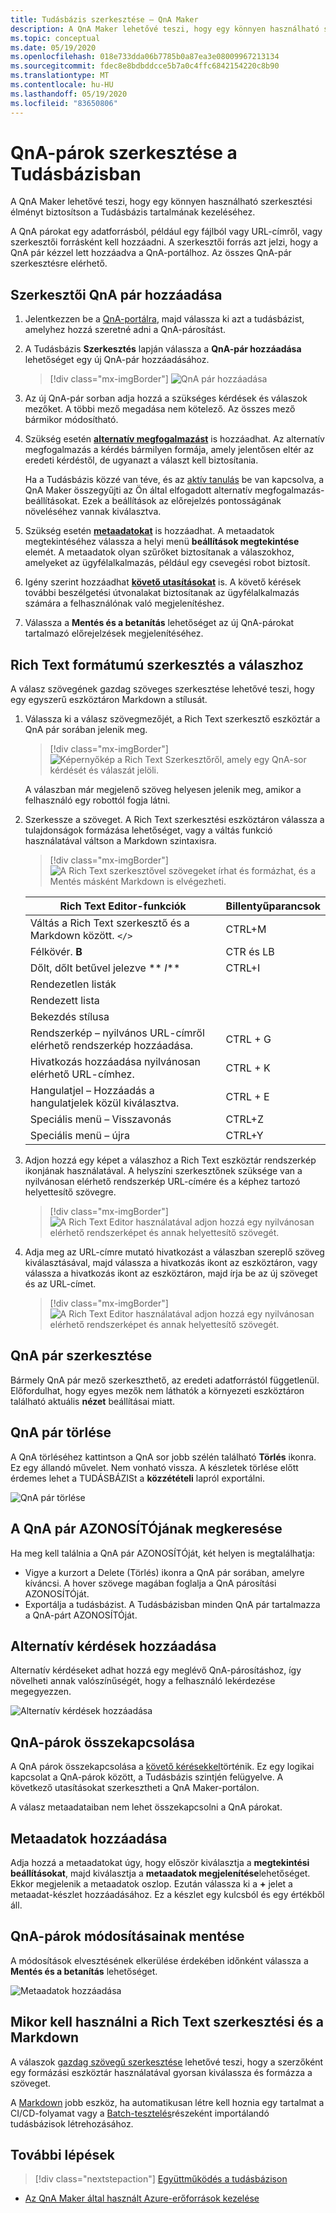 ```yaml
---
title: Tudásbázis szerkesztése – QnA Maker
description: A QnA Maker lehetővé teszi, hogy egy könnyen használható szerkesztési élményt biztosítson a Tudásbázis tartalmának kezeléséhez.
ms.topic: conceptual
ms.date: 05/19/2020
ms.openlocfilehash: 018e733dda06b7785b0a87ea3e08009967213134
ms.sourcegitcommit: fdec8e8bdbddcce5b7a0c4ffc6842154220c8b90
ms.translationtype: MT
ms.contentlocale: hu-HU
ms.lasthandoff: 05/19/2020
ms.locfileid: "83650806"
---
```

# <a name="edit-qna-pairs-in-your-knowledge-base"></a>QnA-párok szerkesztése a Tudásbázisban

A QnA Maker lehetővé teszi, hogy egy könnyen használható szerkesztési élményt biztosítson a Tudásbázis tartalmának kezeléséhez.

A QnA párokat egy adatforrásból, például egy fájlból vagy URL-címről, vagy szerkesztői forrásként kell hozzáadni. A szerkesztői forrás azt jelzi, hogy a QnA pár kézzel lett hozzáadva a QnA-portálhoz. Az összes QnA-pár szerkesztésre elérhető.

<a name="add-an-editorial-qna-set"></a>

## <a name="add-an-editorial-qna-pair"></a>Szerkesztői QnA pár hozzáadása

1. Jelentkezzen be a [QnA-portálra](https://www.qnamaker.ai/), majd válassza ki azt a tudásbázist, amelyhez hozzá szeretné adni a QnA-párosítást.
1. A Tudásbázis **Szerkesztés** lapján válassza a **QnA-pár hozzáadása** lehetőséget egy új QnA-pár hozzáadásához.

    > [!div class="mx-imgBorder"]
    > ![QnA pár hozzáadása](../media/qnamaker-how-to-edit-kb/add-qnapair.png)

1. Az új QnA-pár sorban adja hozzá a szükséges kérdések és válaszok mezőket. A többi mező megadása nem kötelező. Az összes mező bármikor módosítható.

1. Szükség esetén **[alternatív megfogalmazást](../Quickstarts/add-question-metadata-portal.md#add-additional-alternatively-phrased-questions)** is hozzáadhat. Az alternatív megfogalmazás a kérdés bármilyen formája, amely jelentősen eltér az eredeti kérdéstől, de ugyanazt a választ kell biztosítania.

    Ha a Tudásbázis közzé van téve, és az [aktív tanulás](use-active-learning.md) be van kapcsolva, a QnA Maker összegyűjti az Ön által elfogadott alternatív megfogalmazás-beállításokat. Ezek a beállítások az előrejelzés pontosságának növeléséhez vannak kiválasztva.

1. Szükség esetén **[metaadatokat](../Quickstarts/add-question-metadata-portal.md#add-metadata-to-filter-the-answers)** is hozzáadhat. A metaadatok megtekintéséhez válassza a helyi menü **beállítások megtekintése** elemét. A metaadatok olyan szűrőket biztosítanak a válaszokhoz, amelyeket az ügyfélalkalmazás, például egy csevegési robot biztosít.

1. Igény szerint hozzáadhat **[követő utasításokat](multiturn-conversation.md)** is. A követő kérések további beszélgetési útvonalakat biztosítanak az ügyfélalkalmazás számára a felhasználónak való megjelenítéshez.

1. Válassza a **Mentés és a betanítás** lehetőséget az új QnA-párokat tartalmazó előrejelzések megjelenítéséhez.

## <a name="rich-text-editing-for-answer"></a>Rich Text formátumú szerkesztés a válaszhoz

A válasz szövegének gazdag szöveges szerkesztése lehetővé teszi, hogy egy egyszerű eszköztáron Markdown a stílusát.

1. Válassza ki a válasz szövegmezőjét, a Rich Text szerkesztő eszköztár a QnA pár sorában jelenik meg.

    > [!div class="mx-imgBorder"]
    > ![Képernyőkép a Rich Text Szerkesztőről, amely egy QnA-sor kérdését és válaszát jelöli.](../media/qnamaker-how-to-edit-kb/rich-text-control-qna-pair-row.png)

    A válaszban már megjelenő szöveg helyesen jelenik meg, amikor a felhasználó egy robottól fogja látni.

1. Szerkessze a szöveget. A Rich Text szerkesztési eszköztáron válassza a tulajdonságok formázása lehetőséget, vagy a váltás funkció használatával váltson a Markdown szintaxisra.

    > [!div class="mx-imgBorder"]
    > ![A Rich Text szerkesztővel szövegeket írhat és formázhat, és a Mentés másként Markdown is elvégezheti.](../media/qnamaker-how-to-edit-kb/rich-text-display-image.png)

    |Rich Text Editor-funkciók|Billentyűparancsok|
    |--|--|
    |Váltás a Rich Text szerkesztő és a Markdown között. `</>`|CTRL+M|
    |Félkövér. **B**|CTR és LB|
    |Dőlt, dőlt betűvel jelezve ** _I_**|CTRL+I|
    |Rendezetlen listák||
    |Rendezett lista||
    |Bekezdés stílusa||
    |Rendszerkép – nyilvános URL-címről elérhető rendszerkép hozzáadása.|CTRL + G|
    |Hivatkozás hozzáadása nyilvánosan elérhető URL-címhez.|CTRL + K|
    |Hangulatjel – Hozzáadás a hangulatjelek közül kiválasztva.|CTRL + E|
    |Speciális menü – Visszavonás|CTRL+Z|
    |Speciális menü – újra|CTRL+Y|

1. Adjon hozzá egy képet a válaszhoz a Rich Text eszköztár rendszerkép ikonjának használatával. A helyszíni szerkesztőnek szüksége van a nyilvánosan elérhető rendszerkép URL-címére és a képhez tartozó helyettesítő szövegre.


    > [!div class="mx-imgBorder"]
    > ![A Rich Text Editor használatával adjon hozzá egy nyilvánosan elérhető rendszerképet és annak helyettesítő szövegét.](../media/qnamaker-how-to-edit-kb/add-image-url-alternate-text.png)

1. Adja meg az URL-címre mutató hivatkozást a válaszban szereplő szöveg kiválasztásával, majd válassza a hivatkozás ikont az eszköztáron, vagy válassza a hivatkozás ikont az eszköztáron, majd írja be az új szöveget és az URL-címet.

    > [!div class="mx-imgBorder"]
    > ![A Rich Text Editor használatával adjon hozzá egy nyilvánosan elérhető rendszerképet és annak helyettesítő szövegét.](../media/qnamaker-how-to-edit-kb/add-link-to-answer-rich-text-editor.png)

## <a name="edit-a-qna-pair"></a>QnA pár szerkesztése

Bármely QnA pár mező szerkeszthető, az eredeti adatforrástól függetlenül. Előfordulhat, hogy egyes mezők nem láthatók a környezeti eszköztáron található aktuális **nézet** beállításai miatt.

## <a name="delete-a-qna-pair"></a>QnA pár törlése

A QnA törléséhez kattintson a QnA sor jobb szélén található **Törlés** ikonra. Ez egy állandó művelet. Nem vonható vissza. A készletek törlése előtt érdemes lehet a TUDÁSBÁZISt a **közzétételi** lapról exportálni.

![QnA pár törlése](../media/qnamaker-how-to-edit-kb/delete-qnapair.png)

## <a name="find-the-qna-pair-id"></a>A QnA pár AZONOSÍTÓjának megkeresése

Ha meg kell találnia a QnA pár AZONOSÍTÓját, két helyen is megtalálhatja:

* Vigye a kurzort a Delete (Törlés) ikonra a QnA pár sorában, amelyre kíváncsi. A hover szövege magában foglalja a QnA párosítási AZONOSÍTÓját.
* Exportálja a tudásbázist. A Tudásbázisban minden QnA pár tartalmazza a QnA-párt AZONOSÍTÓját.

## <a name="add-alternate-questions"></a>Alternatív kérdések hozzáadása

Alternatív kérdéseket adhat hozzá egy meglévő QnA-párosításhoz, így növelheti annak valószínűségét, hogy a felhasználó lekérdezése megegyezzen.

![Alternatív kérdések hozzáadása](../media/qnamaker-how-to-edit-kb/add-alternate-question.png)

## <a name="linking-qna-pairs"></a>QnA-párok összekapcsolása

A QnA párok összekapcsolása a [követő kérésekkel](multiturn-conversation.md)történik. Ez egy logikai kapcsolat a QnA-párok között, a Tudásbázis szintjén felügyelve. A következő utasításokat szerkesztheti a QnA Maker-portálon.

A válasz metaadataiban nem lehet összekapcsolni a QnA párokat.

## <a name="add-metadata"></a>Metaadatok hozzáadása

Adja hozzá a metaadatokat úgy, hogy először kiválasztja a **megtekintési beállításokat**, majd kiválasztja a **metaadatok megjelenítése**lehetőséget. Ekkor megjelenik a metaadatok oszlop. Ezután válassza ki a **+** jelet a metaadat-készlet hozzáadásához. Ez a készlet egy kulcsból és egy értékből áll.

## <a name="save-changes-to-the-qna-pairs"></a>QnA-párok módosításainak mentése

A módosítások elvesztésének elkerülése érdekében időnként válassza a **Mentés és a betanítás** lehetőséget.

![Metaadatok hozzáadása](../media/qnamaker-how-to-edit-kb/add-metadata.png)

## <a name="when-to-use-rich-text-editing-versus-markdown"></a>Mikor kell használni a Rich Text szerkesztési és a Markdown

A válaszok [gazdag szövegű szerkesztése](#add-an-editorial-qna-set) lehetővé teszi, hogy a szerzőként egy formázási eszköztár használatával gyorsan kiválassza és formázza a szöveget.

A [Markdown](../reference-markdown-format.md) jobb eszköz, ha automatikusan létre kell hoznia egy tartalmat a CI/CD-folyamat vagy a [Batch-tesztelés](../Quickstarts/batch-testing.md)részeként importálandó tudásbázisok létrehozásához.

## <a name="next-steps"></a>További lépések

> [!div class="nextstepaction"]
> [Együttműködés a tudásbázison](./collaborate-knowledge-base.md)

* [Az QnA Maker által használt Azure-erőforrások kezelése](set-up-qnamaker-service-azure.md)
